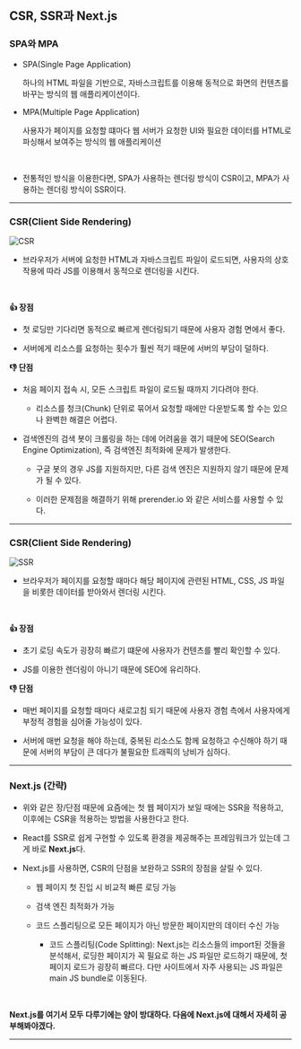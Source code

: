 ## CSR, SSR과 Next.js

### SPA와 MPA

- SPA(Single Page Application)

  하나의 HTML 파일을 기반으로, 자바스크립트를 이용해 동적으로 화면의 컨텐츠를 바꾸는 방식의 웹 애플리케이션이다.

- MPA(Multiple Page Application)

  사용자가 페이지를 요청할 떄마다 웹 서버가 요청한 UI와 필요한 데이터를 HTML로 파싱해서 보여주는 방식의 웹 애플리케이션

<br />

- 전통적인 방식을 이용한다면, SPA가 사용하는 렌더링 방식이 CSR이고, MPA가 사용하는 렌더링 방식이 SSR이다.

<hr />

### CSR(Client Side Rendering)

<img src="https://github.com/baeharam/Must-Know-About-Frontend/raw/main/images/frontend/CSR.png" alt="CSR">

<br />

- 브라우저가 서버에 요청한 HTML과 자바스크립트 파일이 로드되면, 사용자의 상호작용에 따라 JS를 이용해서 동적으로 렌더링을 시킨다.

<br />

**👍 장점**

- 첫 로딩만 기다리면 동적으로 빠르게 렌더링되기 때문에 사용자 경험 면에서 좋다.

- 서버에게 리소스를 요청하는 횟수가 훨씬 적기 때문에 서버의 부담이 덜하다.

**👎 단점**

- 처음 페이지 접속 시, 모든 스크립트 파일이 로드될 때까지 기다려야 한다.

  - 리소스를 청크(Chunk) 단위로 묶어서 요청할 때에만 다운받도록 할 수는 있으나 완벽한 해결은 어렵다.

- 검색엔진의 검색 봇이 크롤링을 하는 데에 어려움을 겪기 때문에 SEO(Search Engine Optimization), 즉 검색엔진 최적화에 문제가 발생한다.

  - 구글 봇의 경우 JS를 지원하지만, 다른 검색 엔진은 지원하지 않기 때문에 문제가 될 수 있다.

  - 이러한 문제점을 해결하기 위해 prerender.io 와 같은 서비스를 사용할 수 있다.

<hr />

### CSR(Client Side Rendering)

<img src="https://github.com/baeharam/Must-Know-About-Frontend/raw/main/images/frontend/SSR.png" alt="SSR">

<br />

- 브라우저가 페이지를 요청할 때마다 해당 페이지에 관련된 HTML, CSS, JS 파일을 비롯한 데이터를 받아와서 렌더링 시킨다.

<br />

**👍 장점**

- 초기 로딩 속도가 굉장히 빠르기 떄문에 사용자가 컨텐츠를 빨리 확인할 수 있다.

- JS를 이용한 렌더링이 아니기 때문에 SEO에 유리하다.

**👎 단점**

- 매번 페이지를 요청할 때마다 새로고침 되기 때문에 사용자 경험 측에서 사용자에게 부정적 경험을 심어줄 가능성이 있다.

- 서버에 매번 요청을 해야 하는데, 중복된 리소스도 함께 요청하고 수신해야 하기 때문에 서버의 부담이 큰 데다가 불필요한 트래픽의 낭비가 심하다.

<hr />

### Next.js (간략)

- 위와 같은 장/단점 때문에 요즘에는 첫 웹 페이지가 보일 때에는 SSR을 적용하고, 이후에는 CSR을 적용하는 방법을 사용한다고 한다.

- React를 SSR로 쉽게 구현할 수 있도록 환경을 제공해주는 프레임워크가 있는데 그게 바로 **Next.js**다.

- Next.js를 사용하면, CSR의 단점을 보완하고 SSR의 장점을 살릴 수 있다.

  - 웹 페이지 첫 진입 시 비교적 빠른 로딩 가능
  - 검색 엔진 최적화가 가능
  - 코드 스플리팅으로 모든 페이지가 아닌 방문한 페이지만의 데이터 수신 가능

    - 코드 스플리팅(Code Splitting): Next.js는 리소스들의 import된 것들을 분석해서, 로딩한 페이지가 꼭 필요로 하는 JS 파일만 로드하기 때문에, 첫 페이지 로드가 굉장히 빠르다. 다만 사이트에서 자주 사용되는 JS 파일은 main JS bundle로 이동된다.

<br />

**Next.js를 여기서 모두 다루기에는 양이 방대하다. 다음에 Next.js에 대해서 자세히 공부해봐야겠다.**

<hr />
